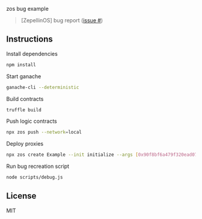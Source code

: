 zos bug example

> [ZepellinOS] bug report ([issue #]())

## Instructions

Install dependencies

```bash
npm install
```

Start ganache

```bash
ganache-cli --deterministic
```

Build contracts

```bash
truffle build
```

Push logic contracts

```bash
npx zos push --network=local
```

Deploy proxies

```bash
npx zos create Example --init initialize --args [0x90f8bf6a479f320ead074411a4b0e7944ea8c9c1],1 --network=local
```

Run bug recreation script

```bash
node scripts/debug.js
```

## License

MIT
